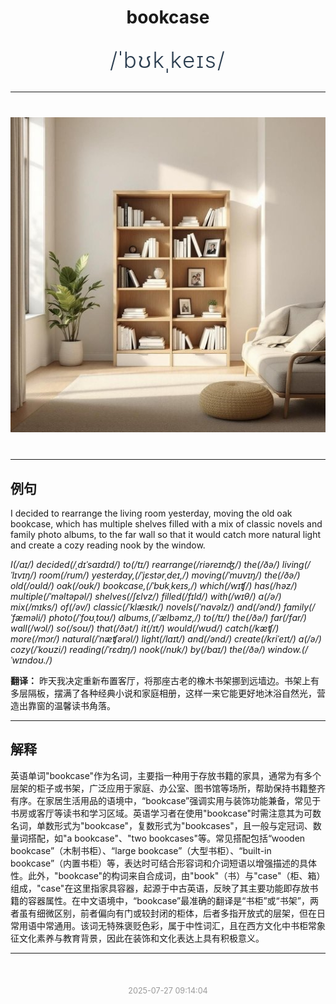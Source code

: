 <div align="center">

# bookcase

<div style="margin: 30px 0;">
<h1 style="font-size: 2.5em; font-weight: 300; letter-spacing: 2px; margin: 0; color: #2c3e50;">
/ˈbʊkˌkeɪs/
</h1>
</div>

</div>

---

<div align="center" style="margin: 40px 0;">

![bookcase](images/bookcase.png)

</div>

---

## 例句

I decided to rearrange the living room yesterday, moving the old oak bookcase, which has multiple shelves filled with a mix of classic novels and family photo albums, to the far wall so that it would catch more natural light and create a cozy reading nook by the window.

*I(/aɪ/) decided(/ˌdɪˈsaɪdɪd/) to(/tɪ/) rearrange(/riəreɪnʤ/) the(/ðə/) living(/ˈlɪvɪŋ/) room(/rum/) yesterday,(/ˈjɛstərˌdeɪ,/) moving(/ˈmuvɪŋ/) the(/ðə/) old(/oʊld/) oak(/oʊk/) bookcase,(/ˈbʊkˌkeɪs,/) which(/wɪʧ/) has(/həz/) multiple(/ˈməltəpəl/) shelves(/ʃɛlvz/) filled(/fɪld/) with(/wɪθ/) a(/ə/) mix(/mɪks/) of(/əv/) classic(/ˈklæsɪk/) novels(/ˈnɑvəlz/) and(/ənd/) family(/ˈfæməli/) photo(/ˈfoʊˌtoʊ/) albums,(/ˈælbəmz,/) to(/tɪ/) the(/ðə/) far(/fɑr/) wall(/wɔl/) so(/soʊ/) that(/ðət/) it(/ɪt/) would(/wʊd/) catch(/kæʧ/) more(/mɔr/) natural(/ˈnæʧərəl/) light(/laɪt/) and(/ənd/) create(/kriˈeɪt/) a(/ə/) cozy(/ˈkoʊzi/) reading(/ˈrɛdɪŋ/) nook(/nʊk/) by(/baɪ/) the(/ðə/) window.(/ˈwɪndoʊ./)*

**翻译：** 昨天我决定重新布置客厅，将那座古老的橡木书架挪到远墙边。书架上有多层隔板，摆满了各种经典小说和家庭相册，这样一来它能更好地沐浴自然光，营造出靠窗的温馨读书角落。

---

## 解释

英语单词"bookcase"作为名词，主要指一种用于存放书籍的家具，通常为有多个层架的柜子或书架，广泛应用于家庭、办公室、图书馆等场所，帮助保持书籍整齐有序。在家居生活用品的语境中，“bookcase”强调实用与装饰功能兼备，常见于书房或客厅等读书和学习区域。英语学习者在使用"bookcase"时需注意其为可数名词，单数形式为"bookcase"，复数形式为"bookcases"，且一般与定冠词、数量词搭配，如"a bookcase"、"two bookcases"等。常见搭配包括“wooden bookcase”（木制书柜）、“large bookcase”（大型书柜）、“built-in bookcase”（内置书柜）等，表达时可结合形容词和介词短语以增强描述的具体性。此外，"bookcase"的构词来自合成词，由"book"（书）与"case"（柜、箱）组成，"case"在这里指家具容器，起源于中古英语，反映了其主要功能即存放书籍的容器属性。在中文语境中，“bookcase”最准确的翻译是“书柜”或“书架”，两者虽有细微区别，前者偏向有门或较封闭的柜体，后者多指开放式的层架，但在日常用语中常通用。该词无特殊褒贬色彩，属于中性词汇，且在西方文化中书柜常象征文化素养与教育背景，因此在装饰和文化表达上具有积极意义。


---

<div align="center" style="margin-top: 50px;">
<small style="color: #999; font-size: 0.9em;">2025-07-27 09:14:04</small>
</div>

